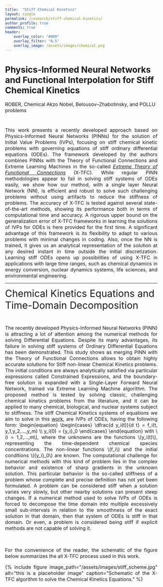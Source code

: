```yaml
---
title:  "Stiff Chemical Kinetics"
layout: single
permalink: /research/stiff-chemical-kinetics/
author_profile: true
comments: true
header:
    overlay_color: "#000"
    overlay_filter: "0.5"
    overlay_image: /assets/images/chemical.png
---
```



<h1>Physics-Informed Neural Networks and Functional Interpolation for Stiff Chemical Kinetics</h1>

<font size="3">ROBER, Chemical Akzo Nobel, Belousov–Zhabotinsky, and POLLU problems</font>
<p><br></p>
<font size="3">
<div style="text-align: justify;"> This work presents a recently developed approach based on Physics-Informed Neural Networks (PINNs) for the solution of Initial Value Problems (IVPs), focusing on stiff chemical kinetic problems with governing equations of stiff ordinary differential equations (ODEs). The framework developed by the authors combines PINNs with the Theory of Functional Connections and Extreme Learning Machines in the so-called <a href="https://doi.org/10.1016/j.neucom.2021.06.015"><i>Extreme Theory of Functional Connections</i></a> (X-TFC). While regular PINN methodologies appear to fail in solving stiff systems of ODEs easily, we show how our method, with a single layer Neural Network (NN), is efficient and robust to solve such challenging problems without using artifacts to reduce the stiffness of problems. The accuracy of X-TFC is tested against several state-of-the-art methods, showing its performance both in terms of computational time and accuracy. A rigorous upper bound on the generalization error of X-TFC frameworks in learning the solutions of IVPs for ODEs is here provided for the first time. A significant advantage of this framework is its flexibility to adapt to various problems with minimal changes in coding. Also, once the NN is trained, it gives us an analytical representation of the solution at any desired instant in time outside the initial discretization. Learning stiff ODEs opens up possibilities of using X-TFC in applications with large time ranges, such as chemical dynamics in energy conversion, nuclear dynamics systems, life sciences, and environmental engineering.</div>
</font>


<hr>


<font size="6">Chemical Kinetics Equations and Time-Domain Decomposition</font>
<p><br></p>
<font size="3">
<div style="text-align: justify;"> The recently developed Physics-Informed Neural Networks (PINN) is attracting a lot of attention among the numerical methods for solving Differential Equations. Despite its many advantages, its failure in solving stiff systems of Ordinary Differential Equations has been demonstrated. This study shows as merging PINN with the Theory of Functional Connections allows to obtain highly accurate solutions for Stiff non-linear Chemical Kinetics problems. The initial conditions are always analytically satisfied via particular expressions called Constrained Expressions, and the boundary-free solution is expanded with a Single-Layer Forward Neural Network, trained via Extreme Learning Machine algorithm. The proposed method is tested by solving classic, challenging chemical kinetics problems from the literature, and it can be applied to many chemical, biological, and nuclear systems subject to stiffness. The stiff Chemical Kinetics systems of equations we aim to solve in this <a href="https://doi.org/10.1063/5.0086649">work</a>, are IVPs of ODEs, having the following form:
\begin{equation}
    \begin{cases}
        \dfrac{d y_i(t)}{d t} = f_i(t, y_1,y_2,...,y_m) \\
        y_i(0) = {y_i}_0
    \end{cases}  
\end{equation}
with \(i = 1,2,...,m\), where the unknowns are the functions \(y_i(t)\), representing the time-dependent chemical species concentrations. The non-linear functions \(f_i\) and the initial conditions \({y_i}_0\) are known. The computational challenge for numerical methods with this kind of problem lies in the complex behavior and existence of sharp gradients in the unknown solution. This particular behavior is the so-called stiffness of a problem whose complete and precise definition has not yet been formulated. A problem can be considered stiff when a solution varies very slowly, but other nearby solutions can present steep changes. If a numerical method used to solve IVPs of ODEs is forced to decompose the time domain into multiple excessively small sub-intervals in relation to the smoothness of the exact solution in that domain, then that system of ODEs is stiff in that domain. Or even, a problem is considered being stiff if explicit methods are not capable of solving it.
<p><br></p>
For the convenience of the reader, the schematic of the figure below summarizes the all X-TFC process used in this work.

{% include figure image_path="/assets/images/stiff_scheme.jpg" alt="this is a placeholder image" caption="Schematic of the X-TFC algorithm to solve the Chemical Kinetics Equations." %}












